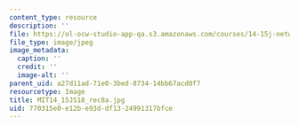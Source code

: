 ```yaml
---
content_type: resource
description: ''
file: https://ol-ocw-studio-app-qa.s3.amazonaws.com/courses/14-15j-networks-spring-2018/770315e0e12be93ddf1324991317bfce_MIT14_15JS18_rec8a.jpg
file_type: image/jpeg
image_metadata:
  caption: ''
  credit: ''
  image-alt: ''
parent_uid: a27d11ad-71e0-3bed-8734-14bb67acd0f7
resourcetype: Image
title: MIT14_15JS18_rec8a.jpg
uid: 770315e0-e12b-e93d-df13-24991317bfce
---
```

